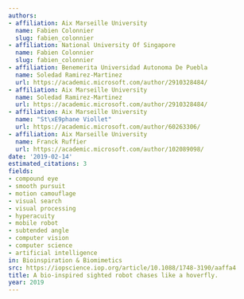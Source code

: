 ```yaml
---
authors:
- affiliation: Aix Marseille University
  name: Fabien Colonnier
  slug: fabien_colonnier
- affiliation: National University Of Singapore
  name: Fabien Colonnier
  slug: fabien_colonnier
- affiliation: Benemerita Universidad Autonoma De Puebla
  name: Soledad Ramirez-Martinez
  url: https://academic.microsoft.com/author/2910328484/
- affiliation: Aix Marseille University
  name: Soledad Ramirez-Martinez
  url: https://academic.microsoft.com/author/2910328484/
- affiliation: Aix Marseille University
  name: "St\xE9phane Viollet"
  url: https://academic.microsoft.com/author/60263306/
- affiliation: Aix Marseille University
  name: Franck Ruffier
  url: https://academic.microsoft.com/author/102089098/
date: '2019-02-14'
estimated_citations: 3
fields:
- compound eye
- smooth pursuit
- motion camouflage
- visual search
- visual processing
- hyperacuity
- mobile robot
- subtended angle
- computer vision
- computer science
- artificial intelligence
in: Bioinspiration & Biomimetics
src: https://iopscience.iop.org/article/10.1088/1748-3190/aaffa4
title: A bio-inspired sighted robot chases like a hoverfly.
year: 2019
---
```

